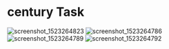 # century Task
![screenshot_1523264823](https://user-images.githubusercontent.com/25688281/38489272-7cce8dbc-3c03-11e8-9583-5189e16cb185.png)
![screenshot_1523264786](https://user-images.githubusercontent.com/25688281/38489268-7c36e782-3c03-11e8-85d1-b109b24e63d2.png)
![screenshot_1523264789](https://user-images.githubusercontent.com/25688281/38489269-7c693930-3c03-11e8-8d4d-8a14340b4dd0.png)
![screenshot_1523264792](https://user-images.githubusercontent.com/25688281/38489271-7c9cb01c-3c03-11e8-8370-bd7755284a3c.png)



